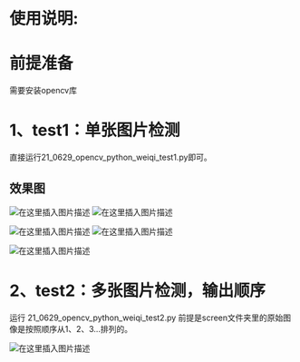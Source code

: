 # 使用说明:

# 前提准备
需要安装opencv库

# 1、test1：单张图片检测
直接运行21_0629_opencv_python_weiqi_test1.py即可。
## 效果图
![在这里插入图片描述](https://img-blog.csdnimg.cn/20210707150000205.png?x-oss-process=image/watermark,type_ZmFuZ3poZW5naGVpdGk,shadow_10,text_aHR0cHM6Ly9ibG9nLmNzZG4ubmV0L21hb19odWlfZmVp,size_16,color_FFFFFF,t_70)
![在这里插入图片描述](https://img-blog.csdnimg.cn/20210707150133857.png?x-oss-process=image/watermark,type_ZmFuZ3poZW5naGVpdGk,shadow_10,text_aHR0cHM6Ly9ibG9nLmNzZG4ubmV0L21hb19odWlfZmVp,size_16,color_FFFFFF,t_70)

![在这里插入图片描述](https://img-blog.csdnimg.cn/20210707150024613.png?x-oss-process=image/watermark,type_ZmFuZ3poZW5naGVpdGk,shadow_10,text_aHR0cHM6Ly9ibG9nLmNzZG4ubmV0L21hb19odWlfZmVp,size_16,color_FFFFFF,t_70)
![在这里插入图片描述](https://img-blog.csdnimg.cn/20210707150042921.png?x-oss-process=image/watermark,type_ZmFuZ3poZW5naGVpdGk,shadow_10,text_aHR0cHM6Ly9ibG9nLmNzZG4ubmV0L21hb19odWlfZmVp,size_16,color_FFFFFF,t_70)

![在这里插入图片描述](https://img-blog.csdnimg.cn/20210707150103413.png?x-oss-process=image/watermark,type_ZmFuZ3poZW5naGVpdGk,shadow_10,text_aHR0cHM6Ly9ibG9nLmNzZG4ubmV0L21hb19odWlfZmVp,size_16,color_FFFFFF,t_70)

# 2、test2：多张图片检测，输出顺序
运行 21_0629_opencv_python_weiqi_test2.py
前提是screen文件夹里的原始图像是按照顺序从1、2、3...排列的。

![在这里插入图片描述](https://img-blog.csdnimg.cn/20210707150155184.png?x-oss-process=image/watermark,type_ZmFuZ3poZW5naGVpdGk,shadow_10,text_aHR0cHM6Ly9ibG9nLmNzZG4ubmV0L21hb19odWlfZmVp,size_16,color_FFFFFF,t_70)
